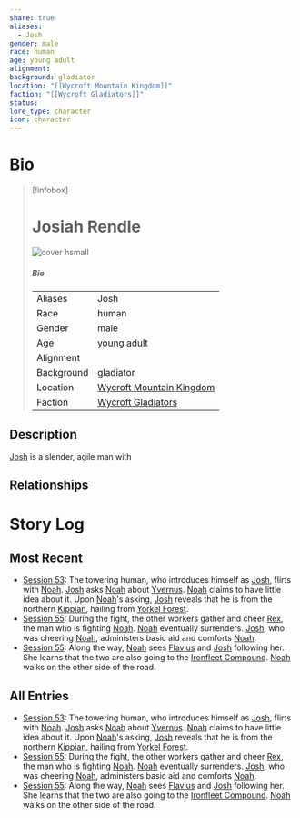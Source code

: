 ```yaml
---
share: true
aliases:
  - Josh
gender: male
race: human
age: young adult
alignment: 
background: gladiator
location: "[[Wycroft Mountain Kingdom]]"
faction: "[[Wycroft Gladiators]]"
status: 
lore_type: character
icon: character
---
```

# Bio
> [!infobox]
> # Josiah Rendle
> ![cover hsmall](insertimage.png)
> ##### Bio
> |  |  |
> | ---- | ---- |
> | Aliases | Josh|
> | Race| human |
> | Gender| male|
> | Age | young adult|
> | Alignment|| 
> | Background| gladiator|
> | Location|  [Wycroft Mountain Kingdom](../Locations/Kingdoms/Wycroft%20Mountain%20Kingdom.md)|
> | Faction| [Wycroft Gladiators](../Factions/Wycroft%20Gladiators.md)| 
## Description
[Josh](Josiah%20Rendle.md) is a slender, agile man with
## Relationships
# Story Log
## Most Recent
- [Session 53](../Session%20Log/Session%2053.md): The towering human, who introduces himself as [Josh](Josiah%20Rendle.md), flirts with [Noah](Noah%20Skie.md). [Josh](Josiah%20Rendle.md) asks [Noah](Noah%20Skie.md) about [Yvernus](Yvernus%20District.md). [Noah](Noah%20Skie.md) claims to have little idea about it. Upon [Noah](Noah%20Skie.md)'s asking, [Josh](Josiah%20Rendle.md) reveals that he is from the northern [Kippian](Kingdom%20of%20United%20Kippian.md), hailing from [Yorkel Forest](Yorkel%20Forest.md).
- [Session 55](../Session%20Log/Session%2055.md): During the fight, the other workers gather and cheer [Rex](Rex%20Pons.md), the man who is fighting [Noah](Noah%20Skie.md). [Noah](Noah%20Skie.md) eventually surrenders. [Josh](Josiah%20Rendle.md), who was cheering [Noah](Noah%20Skie.md), administers basic aid and comforts [Noah](Noah%20Skie.md).
- [Session 55](../Session%20Log/Session%2055.md): Along the way, [Noah](Noah%20Skie.md) sees [Flavius](Flavius%20Underburrow.md) and [Josh](Josiah%20Rendle.md) following her. She learns that the two are also going to the [Ironfleet Compound](Ironfleet%20Compound.md). [Noah](Noah%20Skie.md) walks on the other side of the road.

## All Entries
- [Session 53](../Session%20Log/Session%2053.md): The towering human, who introduces himself as [Josh](Josiah%20Rendle.md), flirts with [Noah](Noah%20Skie.md). [Josh](Josiah%20Rendle.md) asks [Noah](Noah%20Skie.md) about [Yvernus](Yvernus%20District.md). [Noah](Noah%20Skie.md) claims to have little idea about it. Upon [Noah](Noah%20Skie.md)'s asking, [Josh](Josiah%20Rendle.md) reveals that he is from the northern [Kippian](Kingdom%20of%20United%20Kippian.md), hailing from [Yorkel Forest](Yorkel%20Forest.md).
- [Session 55](../Session%20Log/Session%2055.md): During the fight, the other workers gather and cheer [Rex](Rex%20Pons.md), the man who is fighting [Noah](Noah%20Skie.md). [Noah](Noah%20Skie.md) eventually surrenders. [Josh](Josiah%20Rendle.md), who was cheering [Noah](Noah%20Skie.md), administers basic aid and comforts [Noah](Noah%20Skie.md).
- [Session 55](../Session%20Log/Session%2055.md): Along the way, [Noah](Noah%20Skie.md) sees [Flavius](Flavius%20Underburrow.md) and [Josh](Josiah%20Rendle.md) following her. She learns that the two are also going to the [Ironfleet Compound](Ironfleet%20Compound.md). [Noah](Noah%20Skie.md) walks on the other side of the road.
